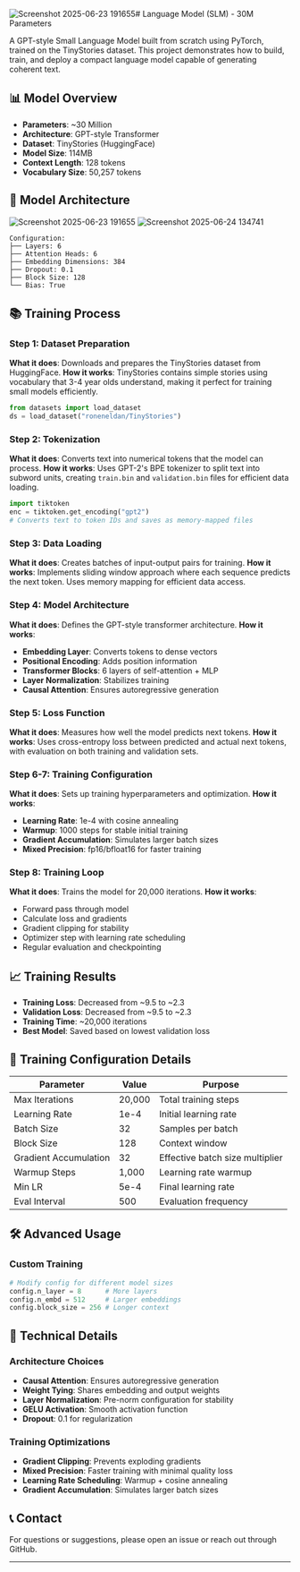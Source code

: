 ![Screenshot 2025-06-23 191655](https://github.com/user-attachments/assets/c8eef0e9-41f4-4697-9320-59b37bd41dc2)# Language Model (SLM) - 30M Parameters

A GPT-style Small Language Model built from scratch using PyTorch, trained on the TinyStories dataset. This project demonstrates how to build, train, and deploy a compact language model capable of generating coherent text.

## 📊 Model Overview

- **Parameters**: ~30 Million
- **Architecture**: GPT-style Transformer
- **Dataset**: TinyStories (HuggingFace)
- **Model Size**: 114MB
- **Context Length**: 128 tokens
- **Vocabulary Size**: 50,257 tokens

## 🎯 Model Architecture

![Screenshot 2025-06-23 191655](https://github.com/user-attachments/assets/c235a5b8-c9bf-4813-be89-7eb6f988cbf9)
![Screenshot 2025-06-24 134741](https://github.com/user-attachments/assets/3685ab0a-c7c9-419f-bf87-72ed5d91cfbd)


```
Configuration:
├── Layers: 6
├── Attention Heads: 6  
├── Embedding Dimensions: 384
├── Dropout: 0.1
├── Block Size: 128
└── Bias: True
```


## 📚 Training Process

### Step 1: Dataset Preparation
**What it does**: Downloads and prepares the TinyStories dataset from HuggingFace.
**How it works**: TinyStories contains simple stories using vocabulary that 3-4 year olds understand, making it perfect for training small models efficiently.

```python
from datasets import load_dataset
ds = load_dataset("roneneldan/TinyStories")
```

### Step 2: Tokenization
**What it does**: Converts text into numerical tokens that the model can process.
**How it works**: Uses GPT-2's BPE tokenizer to split text into subword units, creating `train.bin` and `validation.bin` files for efficient data loading.

```python
import tiktoken
enc = tiktoken.get_encoding("gpt2")
# Converts text to token IDs and saves as memory-mapped files
```

### Step 3: Data Loading
**What it does**: Creates batches of input-output pairs for training.
**How it works**: Implements sliding window approach where each sequence predicts the next token. Uses memory mapping for efficient data access.

### Step 4: Model Architecture
**What it does**: Defines the GPT-style transformer architecture.
**How it works**: 
- **Embedding Layer**: Converts tokens to dense vectors
- **Positional Encoding**: Adds position information
- **Transformer Blocks**: 6 layers of self-attention + MLP
- **Layer Normalization**: Stabilizes training
- **Causal Attention**: Ensures autoregressive generation

### Step 5: Loss Function
**What it does**: Measures how well the model predicts next tokens.
**How it works**: Uses cross-entropy loss between predicted and actual next tokens, with evaluation on both training and validation sets.

### Step 6-7: Training Configuration
**What it does**: Sets up training hyperparameters and optimization.
**How it works**:
- **Learning Rate**: 1e-4 with cosine annealing
- **Warmup**: 1000 steps for stable initial training
- **Gradient Accumulation**: Simulates larger batch sizes
- **Mixed Precision**: fp16/bfloat16 for faster training

### Step 8: Training Loop
**What it does**: Trains the model for 20,000 iterations.
**How it works**:
- Forward pass through model
- Calculate loss and gradients
- Gradient clipping for stability
- Optimizer step with learning rate scheduling
- Regular evaluation and checkpointing

## 📈 Training Results

- **Training Loss**: Decreased from ~9.5 to ~2.3
- **Validation Loss**: Decreased from ~9.5 to ~2.3
- **Training Time**: ~20,000 iterations
- **Best Model**: Saved based on lowest validation loss



## 🔧 Training Configuration Details

| Parameter | Value | Purpose |
|-----------|-------|---------|
| Max Iterations | 20,000 | Total training steps |
| Learning Rate | 1e-4 | Initial learning rate |
| Batch Size | 32 | Samples per batch |
| Block Size | 128 | Context window |
| Gradient Accumulation | 32 | Effective batch size multiplier |
| Warmup Steps | 1,000 | Learning rate warmup |
| Min LR | 5e-4 | Final learning rate |
| Eval Interval | 500 | Evaluation frequency |


## 🛠️ Advanced Usage

### Custom Training
```python
# Modify config for different model sizes
config.n_layer = 8      # More layers
config.n_embd = 512     # Larger embeddings
config.block_size = 256 # Longer context
```

## 🔬 Technical Details

### Architecture Choices
- **Causal Attention**: Ensures autoregressive generation
- **Weight Tying**: Shares embedding and output weights
- **Layer Normalization**: Pre-norm configuration for stability
- **GELU Activation**: Smooth activation function
- **Dropout**: 0.1 for regularization

### Training Optimizations
- **Gradient Clipping**: Prevents exploding gradients
- **Mixed Precision**: Faster training with minimal quality loss
- **Learning Rate Scheduling**: Warmup + cosine annealing
- **Gradient Accumulation**: Simulates larger batch sizes


## 📞 Contact

For questions or suggestions, please open an issue or reach out through GitHub.

---
